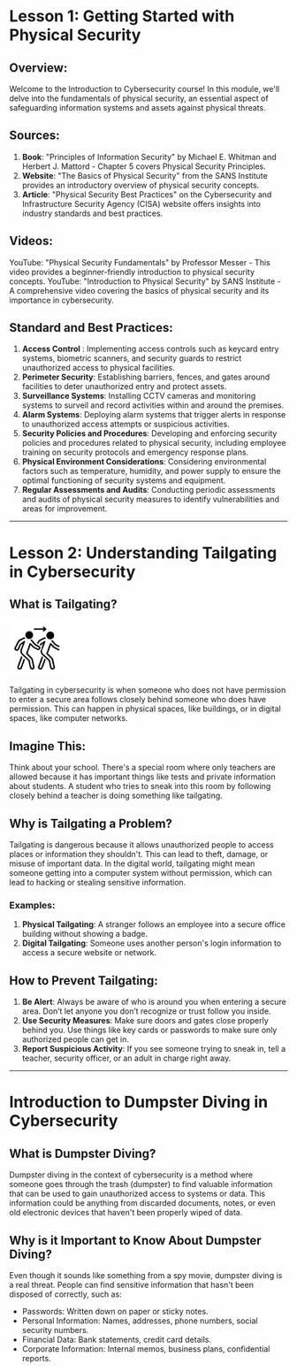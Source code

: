 # Lesson 1: Getting Started with Physical Security

## Overview:

Welcome to the Introduction to Cybersecurity course! In this module, we'll delve into the fundamentals of physical security, an essential aspect of safeguarding information systems and assets against physical threats.

## Sources:

1. **Book**: "Principles of Information Security" by Michael E. Whitman and Herbert J. Mattord - Chapter 5 covers Physical Security Principles.
2. **Website**: "The Basics of Physical Security" from the SANS Institute provides an introductory overview of physical security concepts.
3. **Article**: "Physical Security Best Practices" on the Cybersecurity and Infrastructure Security Agency (CISA) website offers insights into industry standards and best practices.

## Videos:

YouTube: "Physical Security Fundamentals" by Professor Messer - This video provides a beginner-friendly introduction to physical security concepts.
YouTube: "Introduction to Physical Security" by SANS Institute - A comprehensive video covering the basics of physical security and its importance in cybersecurity.

## Standard and Best Practices:

1. **Access Control** : Implementing access controls such as keycard entry systems, biometric scanners, and security guards to restrict unauthorized access to physical facilities.
2. **Perimeter Security**: Establishing barriers, fences, and gates around facilities to deter unauthorized entry and protect assets.
3. **Surveillance Systems**: Installing CCTV cameras and monitoring systems to surveil and record activities within and around the premises.
4. **Alarm Systems**: Deploying alarm systems that trigger alerts in response to unauthorized access attempts or suspicious activities.
5. **Security Policies and Procedures**: Developing and enforcing security policies and procedures related to physical security, including employee training on security protocols and emergency response plans.
6. **Physical Environment Considerations**: Considering environmental factors such as temperature, humidity, and power supply to ensure the optimal functioning of security systems and equipment.
7. **Regular Assessments and Audits**: Conducting periodic assessments and audits of physical security measures to identify vulnerabilities and areas for improvement.

---

# Lesson 2: Understanding Tailgating in Cybersecurity

## What is Tailgating?

<img src="/img/tailgating.png" alt="Tailgating" width="100" />

Tailgating in cybersecurity is when someone who does not have permission to enter a secure area follows closely behind someone who does have permission. This can happen in physical spaces, like buildings, or in digital spaces, like computer networks.

## Imagine This:

Think about your school. There's a special room where only teachers are allowed because it has important things like tests and private information about students. A student who tries to sneak into this room by following closely behind a teacher is doing something like tailgating.

## Why is Tailgating a Problem?

Tailgating is dangerous because it allows unauthorized people to access places or information they shouldn't. This can lead to theft, damage, or misuse of important data. In the digital world, tailgating might mean someone getting into a computer system without permission, which can lead to hacking or stealing sensitive information.

### Examples:

1. **Physical Tailgating**: A stranger follows an employee into a secure office building without showing a badge.
2. **Digital Tailgating**: Someone uses another person's login information to access a secure website or network.

## How to Prevent Tailgating:

1. **Be Alert**: Always be aware of who is around you when entering a secure area. Don’t let anyone you don’t recognize or trust follow you inside.
2. **Use Security Measures**: Make sure doors and gates close properly behind you. Use things like key cards or passwords to make sure only authorized people can get in.
3. **Report Suspicious Activity**: If you see someone trying to sneak in, tell a teacher, security officer, or an adult in charge right away.

---

# Introduction to Dumpster Diving in Cybersecurity

## What is Dumpster Diving?

Dumpster diving in the context of cybersecurity is a method where someone goes through the trash (dumpster) to find valuable information that can be used to gain unauthorized access to systems or data. This information could be anything from discarded documents, notes, or even old electronic devices that haven't been properly wiped of data.

## Why is it Important to Know About Dumpster Diving?

Even though it sounds like something from a spy movie, dumpster diving is a real threat. People can find sensitive information that hasn't been disposed of correctly, such as:

- Passwords: Written down on paper or sticky notes.
- Personal Information: Names, addresses, phone numbers, social security numbers.
- Financial Data: Bank statements, credit card details.
- Corporate Information: Internal memos, business plans, confidential reports.
